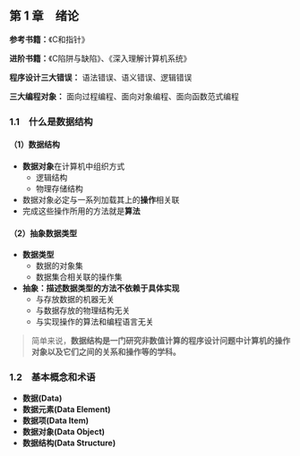 ## 第 1 章&emsp;绪论

**参考书籍：**《C和指针》

**进阶书籍：**《C陷阱与缺陷》、《深入理解计算机系统》

**程序设计三大错误：** 语法错误、语义错误、逻辑错误

**三大编程对象：** 面向过程编程、面向对象编程、面向函数范式编程

### 1.1&emsp;什么是数据结构

#### （1）数据结构

 - **数据对象**在计算机中组织方式
   - 逻辑结构
   - 物理存储结构
 - 数据对象必定与一系列加载其上的**操作**相关联
 - 完成这些操作所用的方法就是**算法**
 
#### （2）抽象数据类型
 - **数据类型**
   - 数据的对象集
   - 数据集合相关联的操作集
 - **抽象：描述数据类型的方法不依赖于具体实现**
   - 与存放数据的机器无关
   - 与数据存放的物理结构无关
   - 与实现操作的算法和编程语言无关
   
>简单来说，**数据结构是一门研究非数值计算的程序设计问题中计算机的操作对象以及它们之间的关系和操作等的学科。**

### 1.2&emsp;基本概念和术语
 - **数据(Data)**
 - **数据元素(Data Element)**
 - **数据项(Data Item)**
 - **数据对象(Data Object)**
 - **数据结构(Data Structure)**
 

